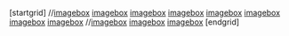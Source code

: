 [startgrid]
//[imagebox](images/dessins/P1046602.jpg)
[imagebox](images/dessins/P1046605.jpg)
[imagebox](images/dessins/P1046597.jpg)
[imagebox](images/dessins/P1046603.jpg)
[imagebox](images/dessins/P1046607.jpg)
[imagebox](images/dessins/P1046616.jpg)
[imagebox](images/dessins/P1046614.jpg)
[imagebox](images/dessins/P1046601.jpg)
//[imagebox](images/dessins/P1046599.jpg)
[imagebox](images/dessins/P1046606.jpg)
[imagebox](images/dessins/P1046612.jpg)
[endgrid]
